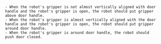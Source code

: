 
    - When the robot's gripper is not almost vertically aligned with door handle and the robot's gripper is open, the robot should put gripper above door handle.
    - When the robot's gripper is almost vertically aligned with the door handle and the robot's gripper is open, the robot should put gripper around door handle.
    - When the robot's gripper is around door handle, the robot should push door closed.